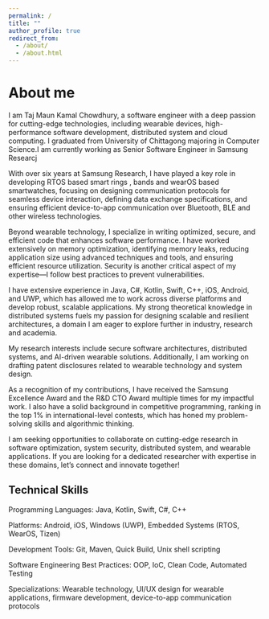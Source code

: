 ```yaml
---
permalink: /
title: ""
author_profile: true
redirect_from: 
  - /about/
  - /about.html
---
```


About me
======

I am Taj Maun Kamal Chowdhury, a software engineer with a deep passion for cutting-edge technologies, including wearable devices, high-performance software development, distributed system and cloud computing. I graduated from University of Chittagong majoring in Computer Science.I am currently working as Senior Software Engineer in Samsung Researcj

With over six years at Samsung Research, I have played a key role in developing RTOS based smart rings , bands and wearOS based smartwatches, focusing on designing communication protocols for seamless device interaction, defining data exchange specifications, and ensuring efficient device-to-app communication over Bluetooth, BLE and other wireless technologies.

Beyond wearable technology, I specialize in writing optimized, secure, and efficient code that enhances software performance. I have worked extensively on memory optimization, identifying memory leaks, reducing application size using advanced techniques and tools, and ensuring efficient resource utilization. Security is another critical aspect of my expertise—I follow best practices to prevent vulnerabilities.

I have extensive experience in Java, C#, Kotlin, Swift, C++, iOS, Android, and UWP, which has allowed me to work across diverse platforms and develop robust, scalable applications. My strong theoretical knowledge in distributed systems fuels my passion for designing scalable and resilient architectures, a domain I am eager to explore further in industry, research and academia.

My research interests include secure software architectures, distributed systems, and AI-driven wearable solutions. Additionally, I am working on drafting patent disclosures related to wearable technology and system design.

As a recognition of my contributions, I have received the Samsung Excellence Award and the R&D CTO Award multiple times for my impactful work. I also have a solid background in competitive programming, ranking in the top 1% in international-level contests, which has honed my problem-solving skills and algorithmic thinking.

I am seeking opportunities to collaborate on cutting-edge research in software optimization, system security, distributed system,  and  wearable applications. If you are looking for a dedicated researcher with expertise in these domains, let’s connect and innovate together!


Technical Skills
------
Programming Languages: Java, Kotlin, Swift, C#, C++

Platforms: Android, iOS, Windows (UWP), Embedded Systems (RTOS, WearOS, Tizen)

Development Tools: Git, Maven, Quick Build, Unix shell scripting

Software Engineering Best Practices: OOP, IoC, Clean Code, Automated Testing

Specializations: Wearable technology, UI/UX design for wearable applications, firmware development, device-to-app communication protocols
